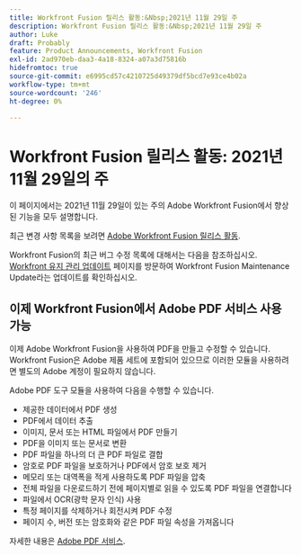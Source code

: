 ```yaml
---
title: Workfront Fusion 릴리스 활동:&Nbsp;2021년 11월 29일 주
description: Workfront Fusion 릴리스 활동:&Nbsp;2021년 11월 29일 주
author: Luke
draft: Probably
feature: Product Announcements, Workfront Fusion
exl-id: 2ad970eb-daa3-4a18-8324-a07a3d75816b
hidefromtoc: true
source-git-commit: e6995cd57c4210725d49379df5bcd7e93ce4b02a
workflow-type: tm+mt
source-wordcount: '246'
ht-degree: 0%

---
```


# Workfront Fusion 릴리스 활동: 2021년 11월 29일의 주

이 페이지에서는 2021년 11월 29일이 있는 주의 Adobe Workfront Fusion에서 향상된 기능을 모두 설명합니다.

최근 변경 사항 목록을 보려면 [Adobe Workfront Fusion 릴리스 활동](../../../product-announcements/product-releases/fusion-release-activity/fusion-release-activity.md).

Workfront Fusion의 최근 버그 수정 목록에 대해서는 다음을 참조하십시오. [Workfront 유지 관리 업데이트](https://experienceleague.adobe.com/docs/workfront-known-issues/releases/current-updates.html) 페이지를 방문하여 Workfront Fusion Maintenance Update라는 업데이트를 확인하십시오.

## 이제 Workfront Fusion에서 Adobe PDF 서비스 사용 가능

이제 Adobe Workfront Fusion을 사용하여 PDF을 만들고 수정할 수 있습니다. Workfront Fusion은 Adobe 제품 세트에 포함되어 있으므로 이러한 모듈을 사용하려면 별도의 Adobe 계정이 필요하지 않습니다.

Adobe PDF 도구 모듈을 사용하여 다음을 수행할 수 있습니다.

* 제공한 데이터에서 PDF 생성
* PDF에서 데이터 추출
* 이미지, 문서 또는 HTML 파일에서 PDF 만들기
* PDF을 이미지 또는 문서로 변환
* PDF 파일을 하나의 더 큰 PDF 파일로 결합
* 암호로 PDF 파일을 보호하거나 PDF에서 암호 보호 제거
* 메모리 또는 대역폭을 적게 사용하도록 PDF 파일을 압축
* 전체 파일을 다운로드하기 전에 페이지별로 읽을 수 있도록 PDF 파일을 연결합니다
* 파일에서 OCR(광학 문자 인식) 사용
* 특정 페이지를 삭제하거나 회전시켜 PDF 수정
* 페이지 수, 버전 또는 암호화와 같은 PDF 파일 속성을 가져옵니다

자세한 내용은 [Adobe PDF 서비스](../../../workfront-fusion/apps-and-their-modules/pdf-modules.md).
